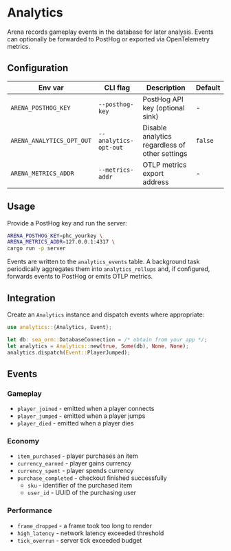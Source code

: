 # Analytics

Arena records gameplay events in the database for later analysis. Events can
optionally be forwarded to PostHog or exported via OpenTelemetry metrics.

## Configuration

| Env var                   | CLI flag              | Description                                    | Default |
| ------------------------- | --------------------- | ---------------------------------------------- | ------- |
| `ARENA_POSTHOG_KEY`       | `--posthog-key`       | PostHog API key (optional sink)                | -       |
| `ARENA_ANALYTICS_OPT_OUT` | `--analytics-opt-out` | Disable analytics regardless of other settings | `false` |
| `ARENA_METRICS_ADDR`      | `--metrics-addr`      | OTLP metrics export address                    | -       |

## Usage

Provide a PostHog key and run the server:

```bash
ARENA_POSTHOG_KEY=phc_yourkey \
ARENA_METRICS_ADDR=127.0.0.1:4317 \
cargo run -p server
```

Events are written to the `analytics_events` table. A background task
periodically aggregates them into `analytics_rollups` and, if configured,
forwards events to PostHog or emits OTLP metrics.

## Integration

Create an `Analytics` instance and dispatch events where appropriate:

```rust
use analytics::{Analytics, Event};

let db: sea_orm::DatabaseConnection = /* obtain from your app */;
let analytics = Analytics::new(true, Some(db), None, None);
analytics.dispatch(Event::PlayerJumped);
```

## Events

### Gameplay

- `player_joined` - emitted when a player connects
- `player_jumped` - emitted when a player jumps
- `player_died` - emitted when a player dies

### Economy

- `item_purchased` - player purchases an item
- `currency_earned` - player gains currency
- `currency_spent` - player spends currency
- `purchase_completed` - checkout finished successfully
  - `sku` - identifier of the purchased item
  - `user_id` - UUID of the purchasing user

### Performance

- `frame_dropped` - a frame took too long to render
- `high_latency` - network latency exceeded threshold
- `tick_overrun` - server tick exceeded budget
